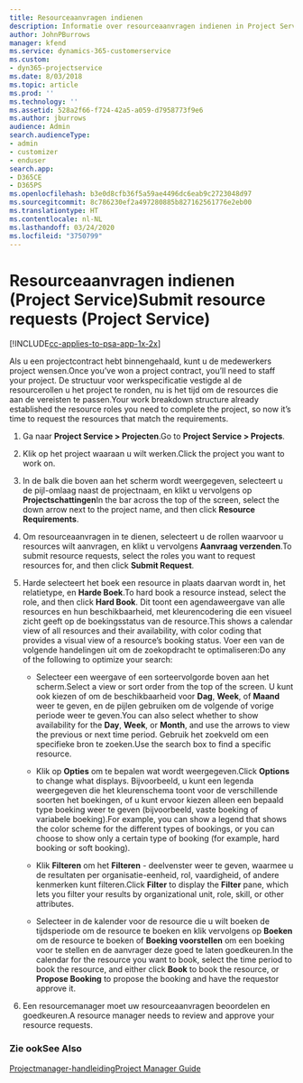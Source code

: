```yaml
---
title: Resourceaanvragen indienen
description: Informatie over resourceaanvragen indienen in Project Service
author: JohnPBurrows
manager: kfend
ms.service: dynamics-365-customerservice
ms.custom:
- dyn365-projectservice
ms.date: 8/03/2018
ms.topic: article
ms.prod: ''
ms.technology: ''
ms.assetid: 528a2f66-f724-42a5-a059-d7958773f9e6
ms.author: jburrows
audience: Admin
search.audienceType:
- admin
- customizer
- enduser
search.app:
- D365CE
- D365PS
ms.openlocfilehash: b3e0d8cfb36f5a59ae4496dc6eab9c2723048d97
ms.sourcegitcommit: 8c786230ef2a497280885b827162561776e2eb00
ms.translationtype: HT
ms.contentlocale: nl-NL
ms.lasthandoff: 03/24/2020
ms.locfileid: "3750799"
---
```

# <a name="submit-resource-requests-project-service"></a><span data-ttu-id="a2a11-103">Resourceaanvragen indienen (Project Service)</span><span class="sxs-lookup"><span data-stu-id="a2a11-103">Submit resource requests (Project Service)</span></span>

[!INCLUDE[cc-applies-to-psa-app-1x-2x](../includes/cc-applies-to-psa-app-1x-2x.md)]

<span data-ttu-id="a2a11-104">Als u een projectcontract hebt binnengehaald, kunt u de medewerkers project wensen.</span><span class="sxs-lookup"><span data-stu-id="a2a11-104">Once you’ve won a project contract, you’ll need to staff your project.</span></span> <span data-ttu-id="a2a11-105">De structuur voor werkspecificatie vestigde al de resourcerollen u het project te ronden, nu is het tijd om de resources die aan de vereisten te passen.</span><span class="sxs-lookup"><span data-stu-id="a2a11-105">Your work breakdown structure already established the resource roles you need to complete the project, so now it’s time to request the resources that match the requirements.</span></span>  
  
1.  <span data-ttu-id="a2a11-106">Ga naar **Project Service > Projecten**.</span><span class="sxs-lookup"><span data-stu-id="a2a11-106">Go to **Project Service > Projects**.</span></span>  
  
2.  <span data-ttu-id="a2a11-107">Klik op het project waaraan u wilt werken.</span><span class="sxs-lookup"><span data-stu-id="a2a11-107">Click the project you want to work on.</span></span>  
  
3.  <span data-ttu-id="a2a11-108">In de balk die boven aan het scherm wordt weergegeven, selecteert u de pijl-omlaag naast de projectnaam, en klikt u vervolgens op **Projectschattingen**</span><span class="sxs-lookup"><span data-stu-id="a2a11-108">In the bar across the top of the screen, select the down arrow next to the project name, and then click **Resource Requirements**.</span></span>  
  
4.  <span data-ttu-id="a2a11-109">Om resourceaanvragen in te dienen, selecteert u de rollen waarvoor u resources wilt aanvragen, en klikt u vervolgens **Aanvraag verzenden**.</span><span class="sxs-lookup"><span data-stu-id="a2a11-109">To submit resource requests, select the roles you want to request resources for, and then click **Submit Request**.</span></span>  
  
5.  <span data-ttu-id="a2a11-110">Harde selecteert het boek een resource in plaats daarvan wordt in, het relatietype, en **Harde Boek**.</span><span class="sxs-lookup"><span data-stu-id="a2a11-110">To hard book a resource instead, select the role, and then click **Hard Book**.</span></span> <span data-ttu-id="a2a11-111">Dit toont een agendaweergave van alle resources en hun beschikbaarheid, met kleurencodering die een visueel zicht geeft op de boekingsstatus van de resource.</span><span class="sxs-lookup"><span data-stu-id="a2a11-111">This shows a calendar view of all resources and their availability, with color coding that provides a visual view of a resource’s booking status.</span></span> <span data-ttu-id="a2a11-112">Voer een van de volgende handelingen uit om de zoekopdracht te optimaliseren:</span><span class="sxs-lookup"><span data-stu-id="a2a11-112">Do any of the following to optimize your search:</span></span>  
  
    -   <span data-ttu-id="a2a11-113">Selecteer een weergave of een sorteervolgorde boven aan het scherm.</span><span class="sxs-lookup"><span data-stu-id="a2a11-113">Select a view or sort order from the top of the screen.</span></span> <span data-ttu-id="a2a11-114">U kunt ook kiezen of om de beschikbaarheid voor **Dag**, **Week**, of **Maand** weer te geven, en de pijlen gebruiken om de volgende of vorige periode weer te geven.</span><span class="sxs-lookup"><span data-stu-id="a2a11-114">You can also select whether to show availability for the **Day**, **Week**, or **Month**, and use the arrows to view the previous or next time period.</span></span> <span data-ttu-id="a2a11-115">Gebruik het zoekveld om een specifieke bron te zoeken.</span><span class="sxs-lookup"><span data-stu-id="a2a11-115">Use the search box to find a specific resource.</span></span>  
  
    -   <span data-ttu-id="a2a11-116">Klik op **Opties** om te bepalen wat wordt weergegeven.</span><span class="sxs-lookup"><span data-stu-id="a2a11-116">Click **Options** to change what displays.</span></span> <span data-ttu-id="a2a11-117">Bijvoorbeeld, u kunt een legenda weergegeven die het kleurenschema toont voor de verschillende soorten het boekingen, of u kunt ervoor kiezen alleen een bepaald type boeking weer te geven (bijvoorbeeld, vaste boeking of variabele boeking).</span><span class="sxs-lookup"><span data-stu-id="a2a11-117">For example, you can show a legend that shows the color scheme for the different types of bookings, or you can choose to show only a certain type of booking (for example, hard booking or soft booking).</span></span>  
  
    -   <span data-ttu-id="a2a11-118">Klik **Filteren** om het **Filteren** - deelvenster weer te geven, waarmee u de resultaten per organisatie-eenheid, rol, vaardigheid, of andere kenmerken kunt filteren.</span><span class="sxs-lookup"><span data-stu-id="a2a11-118">Click **Filter** to display the **Filter** pane, which lets you filter your results by organizational unit, role, skill, or other attributes.</span></span>  
  
    -   <span data-ttu-id="a2a11-119">Selecteer in de kalender voor de resource die u wilt boeken de tijdsperiode om de resource te boeken en klik vervolgens op **Boeken** om de resource te boeken of **Boeking voorstellen** om een boeking voor te stellen en de aanvrager deze goed te laten goedkeuren.</span><span class="sxs-lookup"><span data-stu-id="a2a11-119">In the calendar for the resource you want to book, select the time period to book the resource, and either click **Book** to book the resource, or **Propose Booking** to propose the booking and have the requestor approve it.</span></span>  
  
6.  <span data-ttu-id="a2a11-120">Een resourcemanager moet uw resourceaanvragen beoordelen en goedkeuren.</span><span class="sxs-lookup"><span data-stu-id="a2a11-120">A resource manager needs to review and approve your resource requests.</span></span>  
  
### <a name="see-also"></a><span data-ttu-id="a2a11-121">Zie ook</span><span class="sxs-lookup"><span data-stu-id="a2a11-121">See Also</span></span>  
 [<span data-ttu-id="a2a11-122">Projectmanager-handleiding</span><span class="sxs-lookup"><span data-stu-id="a2a11-122">Project Manager Guide</span></span>](../project-service/project-manager-guide.md)
